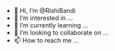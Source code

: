 - 👋 Hi, I’m @RishiBandi
- 👀 I’m interested in ...
- 🌱 I’m currently learning ...
- 💞️ I’m looking to collaborate on ...
- 📫 How to reach me ...

<!---
RishiBandi/RishiBandi is a ✨ special ✨ repository because its `README.md` (this file) appears on your GitHub profile.
You can click the Preview link to take a look at your changes.
--->
